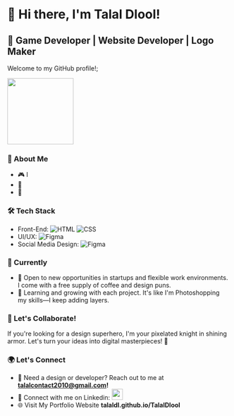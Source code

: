 # 👋 Hi there, I'm Talal Dlool!

## 🚀 Game Developer | Website Developer | Logo Maker

Welcome to my GitHub profile!;
<br>

<img src="https://media.giphy.com/media/hPsERiAEJFYQSs9zS0/giphy.gif" width="150">

### 💼 About Me

- 🎮 I
- 📄 
- 🌟 

### 🛠️ Tech Stack

- Front-End: ![HTML](https://img.shields.io/badge/-HTML-E34F26?style=flat-square&logo=html5&logoColor=white) ![CSS](https://img.shields.io/badge/-CSS-1572B6?style=flat-square&logo=css3&logoColor=white)
- UI/UX: ![Figma](https://img.shields.io/badge/-Figma-F24E1E?style=flat-square&logo=figma&logoColor=white) 
- Social Media Design: ![Figma](https://img.shields.io/badge/-Figma-F24E1E?style=flat-square&logo=figma&logoColor=white)

### 🚀 Currently

- 💼 Open to new opportunities in startups and flexible work environments. I come with a free supply of coffee and design puns.
- 🌱 Learning and growing with each project. It's like I'm Photoshopping my skills—I keep adding layers.

### 🎨 Let's Collaborate!

If you're looking for a design superhero, I'm your pixelated knight in shining armor. Let's turn your ideas into digital masterpieces! 🚀
  
### 🌍 Let's Connect

- 📧 Need a design or developer? Reach out to me at <strong>talalcontact2010@gmail.com!</strong>
- 🔗 Connect with me on Linkedin: <a><img src="https://img.shields.io/badge/-Mohammad Hamwi-blue?style=flat-square&logo=Linkedin&logoColor=white" height="25"></a>
- 🌐 Visit My Portfolio Website <strong>talaldl.github.io/TalalDlool</strong>

<!---### 📊 GitHub Stats

![Mohammad Hamwi's GitHub stats](https://github-readme-stats.vercel.app/api?username=mhamwi&show_icons=true&hide_border=true)>
